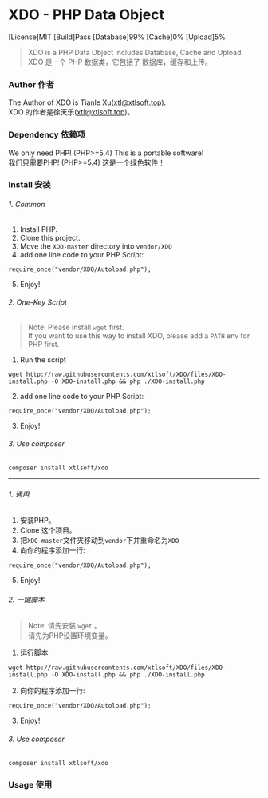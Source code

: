 # XDO - PHP Data Object

[License]MIT [Build]Pass [Database]99% [Cache]0% [Upload]5%

> XDO is a PHP Data Object includes Database, Cache and Upload.<br>
> XDO 是一个 PHP 数据类，它包括了 数据库，缓存和上传。

### Author 作者
The Author of XDO is Tianle Xu([xtl@xtlsoft.top](mailto:xtl@xtlsoft.top)).<br>
XDO 的作者是徐天乐([xtl@xtlsoft.top](mailto:xtl@xtlsoft.top))。

### Dependency 依赖项
We only need PHP! (PHP>=5.4) This is a portable software!<br>
我们只需要PHP! (PHP>=5.4) 这是一个绿色软件！

### Install 安装
###### 1. Common
1. Install PHP.
2. Clone this project.
3. Move the `XDO-master` directory into `vendor/XDO`
4. add one line code to your PHP Script:
```
require_once("vendor/XDO/Autoload.php");
```
5. Enjoy!
###### 2. One-Key Script
> Note: Please install `wget` first. <br> 
> If you want to use this way to install XDO, please add a `PATH` env for PHP first.

1. Run the script
```
wget http://raw.githubusercontents.com/xtlsoft/XDO/files/XDO-install.php -O XDO-install.php && php ./XDO-install.php
```
2. add one line code to your PHP Script:
```
require_once("vendor/XDO/Autoload.php");
```
3. Enjoy!
###### 3. Use composer
```
composer install xtlsoft/xdo
```

-------------------------
###### 1. 通用
1. 安装PHP。
2. Clone 这个项目。
3. 把`XDO-master`文件夹移动到`vendor`下并重命名为`XDO`
4. 向你的程序添加一行:
```
require_once("vendor/XDO/Autoload.php");
```
5. Enjoy!
###### 2. 一键脚本
> Note: 请先安装 `wget` 。 <br> 
> 请先为PHP设置环境变量。

1. 运行脚本
```
wget http://raw.githubusercontents.com/xtlsoft/XDO/files/XDO-install.php -O XDO-install.php && php ./XDO-install.php
```
2. 向你的程序添加一行:
```
require_once("vendor/XDO/Autoload.php");
```
3. Enjoy!
###### 3. Use composer
```
composer install xtlsoft/xdo
```

### Usage 使用
